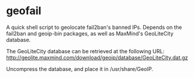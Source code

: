 # geofail
A quick shell script to geolocate fail2ban's banned IPs.
Depends on the fail2ban and geoip-bin packages, as well as MaxMind's GeoLiteCity database.

The GeoLiteCity database can be retrieved at the following URL:
http://geolite.maxmind.com/download/geoip/database/GeoLiteCity.dat.gz

Uncompress the database, and place it in /usr/share/GeoIP.
